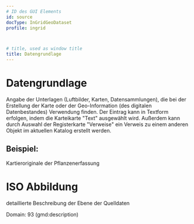 ```yaml
---
# ID des GUI Elements
id: source
docType: InGridGeoDataset
profile: ingrid



# title, used as window title
title: Datengrundlage
---
```


# Datengrundlage

Angabe der Unterlagen (Luftbilder, Karten, Datensammlungen), die bei der Erstellung der Karte oder der Geo-Information (des digitalen Datenbestandes) Verwendung finden. Der Eintrag kann in Textform erfolgen, indem die Karteikarte "Text" ausgewählt wird. Außerdem kann durch Auswahl der Registerkarte "Verweise" ein Verweis zu einem anderen Objekt im aktuellen Katalog erstellt werden.

## Beispiel:

Kartieroriginale der Pflanzenerfassung

# ISO Abbildung

detaillierte Beschreibung der Ebene der Quelldaten

Domain: 93  (gmd:description)
